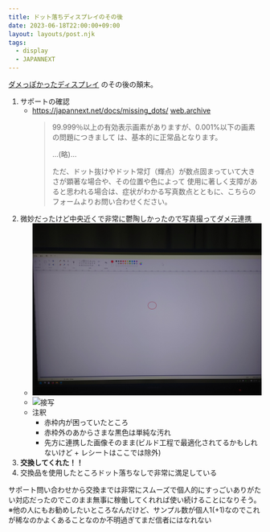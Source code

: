```yaml
---
title: ドット落ちディスプレイのその後
date: 2023-06-18T22:00:00+09:00
layout: layouts/post.njk
tags:
  - display
  - JAPANNEXT
---
```


[ダメっぽかったディスプレイ](../../06/09/) のその後の顛末。

1. サポートの確認
   * https://japannext.net/docs/missing_dots/ [web.archive](https://web.archive.org/web/20230618124557/https://japannext.net/docs/missing_dots/)
     > 99.999％以上の有効表示画素がありますが、0.001%以下の画素の問題につきまして は、基本的に正常品となります。
     > 
     > ...(略)...
     > 
     > ただ、ドット抜けやドット常灯（輝点）が数点固まっていて大きさが顕著な場合や、その位置や色によって
     > 使用に著しく支障があると思われる場合は、症状がわかる写真数点とともに、こちらのフォームよりお問い合わせください。
2. 微妙だったけど中央近くで非常に鬱陶しかったので写真撮ってダメ元連携
   * ![全体](attached/01.jpeg)
   * ![接写](attached/02.jpeg)
   * 注釈
     * 赤枠内が困っていたところ
     * 赤枠外のあからさまな黒色は単純な汚れ
     * 先方に連携した画像そのまま(ビルド工程で最適化されてるかもしれないけど + レシートはここでは除外)
3. **交換してくれた！！**
4. 交換品を使用したところドット落ちなしで非常に満足している

サポート問い合わせから交換までは非常にスムーズで個人的にすっごいありがたい対応だったのでこのまま無事に稼働してくれれば使い続けることになりそう。  
※他の人にもお勧めしたいところなんだけど、サンプル数が個人1(+1)なのでこれが稀なのかよくあることなのか不明過ぎてまだ信者にはなれない
